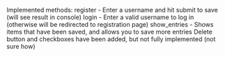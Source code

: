 Implemented methods:
	register - Enter a username and hit submit to save (will see result in console)
	login - Enter a valid username to log in (otherwise will be redirected to registration page)
	show_entries - Shows items that have been saved, and allows you to save more entries
		Delete button and checkboxes have been added, but not fully implemented (not sure how)
